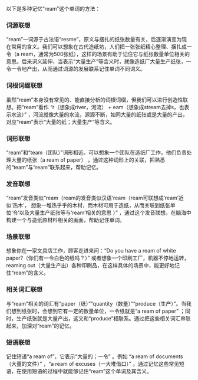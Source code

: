 以下是多种记忆“ream”这个单词的方法：

### 词源联想
“ream”一词源于古法语“resme”，原义与捆扎的纸张数量有关，后逐渐演变为现在常用的含义。我们可以想象在古代造纸坊，人们把一张张纸精心整理、捆扎成一令（a ream，通常为500张纸），这样的场景有助于记住它与纸张数量单位相关的意思。后来词义延伸，当表示“大量生产”等含义时，就像造纸厂大量生产纸张，一令一令地产出，从而通过词源的发展联系记住单词不同词义。

### 词根词缀联想
虽然“ream”本身没有常见的、能直接分析的词根词缀，但我们可以进行创造性联想。把“ream”看作 “r（想象成river，河流） + eam（想象成stream去掉s，也表示水流）” ，河流就像大量的水流，源源不断，如同大量的纸张或是大量的产出，对应“ream”表示“大量的纸；大量生产”等含义。

### 词形联想
“ream”和“team（团队）”词形相近。可以想象一个团队在造纸厂工作，他们负责处理大量的纸张（a ream of paper） ，通过这种词形上的关联，把熟悉的“team”与“ream”联系起来，帮助记忆。

### 发音联想
“ream”发音类似“ream（ream的发音类似汉语‘ream（ream可联想成‘ream’近似‘热木’， 想象一堆热乎乎的木材，而木材可用于造纸，从而关联到纸张单位‘令’以及大量生产纸张等与‘ream’相关的意思 ）” ，通过这个发音联想，在脑海中构建一个与造纸原材料相关的画面，帮助记住单词。

### 场景联想
想象你在一家文具店工作，顾客走进来问：“Do you have a ream of white paper?（你们有一令白色的纸吗？）” 或者想象一个印刷工厂，机器不停地运转，reaming out（大量生产出）各种印刷品，在这样具体的场景中，能更好地记住“ream”的含义。

### 相关词汇联想
与“ream”相关的词汇有“paper（纸）”“quantity（数量）”“produce（生产）”。当我们想到纸张时，会想到它有一定的数量单位，一令纸就是“a ream of paper” ；同时，生产纸张就是大量产出，这又和“produce”相联系。通过把这些相关词汇串联起来，加深对“ream”的记忆。

### 短语联想
记住短语“a ream of”，它表示“大量的；一令” 。例如 “a ream of documents（大量的文件）” ，“a ream of excuses（一大堆借口）” 。通过记忆这些常见短语，在使用短语的过程中就能够记住“ream”这个单词及其含义。 